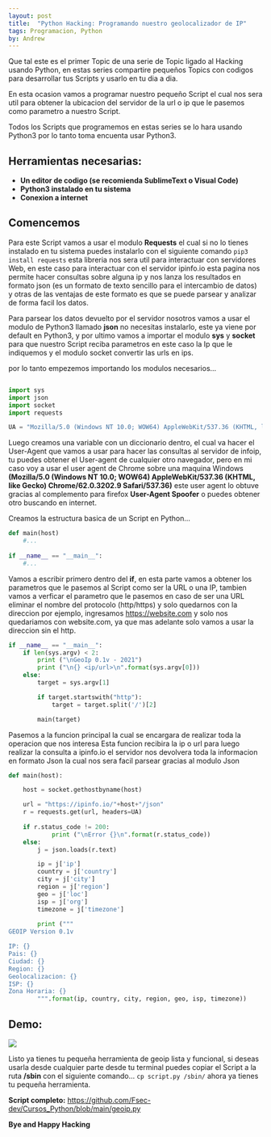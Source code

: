 ```yaml
---
layout: post
title:  "Python Hacking: Programando nuestro geolocalizador de IP"
tags: Programacion, Python
by: Andrew
---
```


Que tal este es el primer Topic de una serie de Topic ligado al Hacking
usando Python, en estas series compartire pequeños Topics con codigos para
desarrollar tus Scripts y usarlo en tu dia a dia.

En esta ocasion vamos a programar nuestro pequeño Script el cual nos sera
util para obtener la ubicacion del servidor de la url o ip que le pasemos
como parametro a nuestro Script.

Todos los Scripts que programemos en estas series se lo hara usando Python3
por lo tanto toma encuenta usar Python3.

## Herramientas necesarias:

- **Un editor de codigo (se recomienda SublimeText o Visual Code)**
- **Python3 instalado en tu sistema**
- **Conexion a internet**

## Comencemos

Para este Script vamos a usar el modulo **Requests** el cual si no lo
tienes instalado en tu sistema puedes instalarlo con el siguiente comando
```pip3 install requests``` esta libreria nos sera util para interactuar
con servidores Web, en este caso para interactuar con el servidor ipinfo.io
esta pagina nos permite hacer consultas sobre alguna ip y nos lanza los resultados
en formato json (es un formato de texto sencillo para el intercambio de datos)
y otras de las ventajas de este formato es que se puede parsear y analizar
de forma facil los datos.

Para parsear los datos devuelto por el servidor nosotros vamos a usar el
modulo de Python3 llamado **json** no necesitas instalarlo, este ya viene
por default en Python3, y por ultimo vamos a importar el modulo **sys** y **socket**
para que nuestro Script reciba parametros en este caso la Ip que le indiquemos y
el modulo socket convertir las urls en ips.

por lo tanto empezemos importando los modulos necesarios...

```python

import sys
import json
import socket
import requests

UA = "Mozilla/5.0 (Windows NT 10.0; WOW64) AppleWebKit/537.36 (KHTML, like Gecko) Chrome/62.0.3202.9 Safari/537.36"
```

Luego creamos una variable con un diccionario dentro, el cual va hacer el User-Agent
que vamos a usar para hacer las consultas al servidor de infoip, tu puedes obtener
el User-agent de cualquier otro navegador, pero en mi caso voy a usar el user agent de 
Chrome sobre una maquina Windows **(Mozilla/5.0 (Windows NT 10.0; WOW64) AppleWebKit/537.36 (KHTML, like Gecko) Chrome/62.0.3202.9 Safari/537.36)**
este user agent lo obtuve gracias al complemento para firefox **User-Agent Spoofer** o puedes obtener
otro buscando en internet.

Creamos la estructura basica de un Script en Python...

```python
def main(host)
	#...
	
if __name__ == "__main__":
	#...
```

Vamos a escribir primero dentro del **if**, en esta parte vamos a obtener los parametros que 
le pasemos al Script como ser la URL o una IP, tambien vamos a verficar el parametro que le pasemos
en caso de ser una URL eliminar el nombre del protocolo (http/https) y solo quedarnos con la direccion
por ejemplo, ingresamos https://website.com  y solo nos quedariamos con website.com, ya que mas adelante
solo vamos a usar la direccion sin el http.

```python
if __name__ == "__main__":
	if len(sys.argv) < 2:
		print ("\nGeoIp 0.1v - 2021")
		print ("\n{} <ip/url>\n".format(sys.argv[0]))
	else:
		target = sys.argv[1]

		if target.startswith("http"):
			target = target.split('/')[2]

		main(target)
```

Pasemos a la funcion principal la cual se encargara de realizar toda la operacion que nos interesa
Esta funcion recibira la ip o url para luego realizar la consulta a ipinfo.io el servidor nos 
devolvera toda la informacion en formato Json la cual nos sera facil parsear gracias al modulo Json

```python
def main(host):

	host = socket.gethostbyname(host)

	url = "https://ipinfo.io/"+host+"/json"
	r = requests.get(url, headers=UA)
	
	if r.status_code != 200:
			print ("\nError {}\n".format(r.status_code))
	else:
		j = json.loads(r.text)

		ip = j['ip']
		country = j['country']
		city = j['city']
		region = j['region']
		geo = j['loc']
		isp = j['org']
		timezone = j['timezone']
		
		print ("""
GEOIP Version 0.1v

IP: {}
Pais: {}
Ciudad: {}
Region: {}
Geolocalizacion: {}
ISP: {}
Zona Horaria: {}
		""".format(ip, country, city, region, geo, isp, timezone))
```
## Demo:
<img src="https://i.ibb.co/R3R7Kfn/geoip-capture.png">

Listo ya tienes tu pequeña herramienta de geoip lista y funcional, si deseas
usarla desde cualquier parte desde tu terminal puedes copiar el Script a la ruta
**/sbin** con el siguiente comando... ```cp script.py /sbin/``` ahora ya tienes
tu pequeña herramienta.

**Script completo:** https://github.com/Fsec-dev/Cursos_Python/blob/main/geoip.py

**Bye and Happy Hacking**
